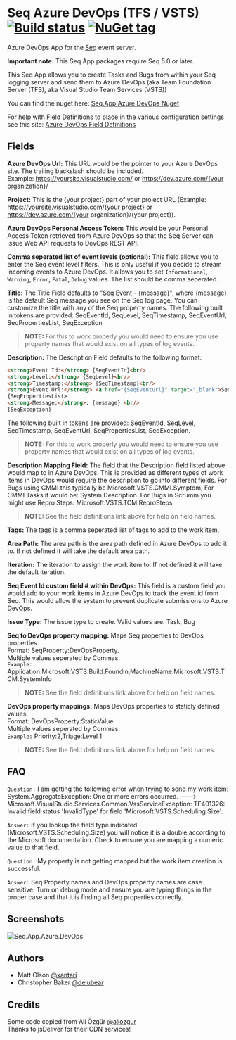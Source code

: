 ﻿# Seq Azure DevOps (TFS / VSTS) [![Build status](https://ci.appveyor.com/api/projects/status/u41gy0ai2ekr5t49?svg=true)](https://ci.appveyor.com/project/xantari/seq-app-azure-devops) [![NuGet tag](https://img.shields.io/badge/nuget-Seq.App.Azure.DevOps-blue.svg)](https://www.nuget.org/packages?q=Seq.App.Azure.DevOps)

Azure DevOps App for the [Seq](http://getseq.net) event server.

**Important note:** This Seq App packages require Seq 5.0 or later.

This Seq App allows you to create Tasks and Bugs from within your Seq logging server and send them to Azure DevOps (aka Team Foundation Server (TFS), aka Visual Studio Team Services (VSTS))

You can find the nuget here: [Seq.App.Azure.DevOps Nuget](https://www.nuget.org/packages/Seq.App.Azure.DevOps/)

For help with Field Definitions to place in the various configuration settings see this site:  [Azure DevOps Field Definitions](https://docs.microsoft.com/en-us/rest/api/azure/devops/wit/fields/list?view=azure-devops-rest-5.0)

## Fields

**Azure DevOps Url:** This URL would be the pointer to your Azure DevOps site. The trailing backslash should be included.   
Example: https://yoursite.visualstudio.com/ or https://dev.azure.com/{your organization}/  

**Project:** This is the {your project} part of your project URL (Example: https://yoursite.visualstudio.com/{your project} or https://dev.azure.com/{your organization}/{your project}).

**Azure DevOps Personal Access Token:** This would be your Personal Access Token retrieved from Azure DevOps so that the Seq Server can issue Web API requests to DevOps REST API.

**Comma seperated list of event levels (optional):** This field allows you to enter the Seq event level filters. This is only useful if you decide to stream incoming events to Azure DevOps. It allows you to set `Informational`, `Warning`, `Error`, `Fatal`, `Debug` values. The list should be comma seperated.

**Title:** The Title Field defaults to "Seq Event - {message}", where {message} is the default Seq message you see on the Seq log page. You can customize the title with any of the Seq property names. The following built in tokens are provided: SeqEventId, SeqLevel, SeqTimestamp, SeqEventUrl, SeqPropertiesList, SeqException

>**NOTE:** For this to work properly you would need to ensure you use property names that would exist on all types of log events.

**Description:** The Description Field defaults to the following format:

```html
<strong>Event Id:</strong> {SeqEventId}<br/>
<strong>Level:</strong> {SeqLevel}<br/>
<strong>Timestamp:</strong> {SeqTimestamp}<br/>
<strong>Event Url:</strong> <a href="{SeqEventUrl}" target="_blank">Seq Event Url</a><br/>
{SeqPropertiesList>
<strong>Message:</strong>: {message} <br/>
{SeqException}
```

The following built in tokens are provided: SeqEventId, SeqLevel, SeqTimestamp, SeqEventUrl, SeqPropertiesList, SeqException.

>**NOTE:** For this to work properly you would need to ensure you use property names that would exist on all types of log events.

**Description Mapping Field:** The field that the Description field listed above would map to in Azure DevOps. This is provided as different types of work items in DevOps would require the description to go into different fields. For Bugs using CMMI this typically be Microsoft.VSTS.CMMI.Symptom, For CMMI Tasks it would be: System.Description. For Bugs in Scrumm you might use Repro Steps: Microsoft.VSTS.TCM.ReproSteps

>**NOTE:** See the field definitions link above for help on field names.

**Tags:** The tags is a comma seperated list of tags to add to the work item.

**Area Path:** The area path is the area path defined in Azure DevOps to add it to. If not defined it will take the default area path.

**Iteration:** The iteration to assign the work item to. If not defined it will take the default iteration.

**Seq Event Id custom field # within DevOps:** This field is a custom field you would add to your work items in Azure DevOps to track the event id from Seq. This would allow the system to prevent duplicate submissions to Azure DevOps.

**Issue Type:** The issue type to create. Valid values are: Task, Bug

**Seq to DevOps property mapping:** Maps Seq properties to DevOps properties.  
Format: SeqProperty:DevOpsProperty.  
Multiple values seperated by Commas.  
`Example:` Application:Microsoft.VSTS.Build.FoundIn,MachineName:Microsoft.VSTS.TCM.SystemInfo 

>**NOTE:** See the field definitions link above for help on field names.

**DevOps property mappings:** Maps DevOps properties to staticly defined values.  
Format: DevOpsProperty:StaticValue  
Multiple values seperated by Commas.  
`Example:` Priority:2,Triage:Level 1

>**NOTE:** See the field definitions link above for help on field names.

## FAQ

`Question:` I am getting the following error when trying to send my work item:
System.AggregateException: One or more errors occurred. ---> Microsoft.VisualStudio.Services.Common.VssServiceException: TF401326: Invalid field status 'InvalidType' for field 'Microsoft.VSTS.Scheduling.Size'.

`Answer:` If you lookup the field type indicated (Microsoft.VSTS.Scheduling.Size) you will notice it is a double according to the Microsoft documentation. Check to ensure you are mapping a numeric value to that field.

`Question:` My property is not getting mapped but the work item creation is successful.

`Answer:` Seq Property names and DevOps property names are case sensitive. Turn on debug mode and ensure you are typing things in the proper case and that it is finding all Seq properties correctly.

## Screenshots

![Seq.App.Azure.DevOps](https://github.com/xantari/Seq.App.Azure.DevOps/raw/master/assets/ExampleBugSetup.png)

## Authors
* Matt Olson [@xantari](https://github.com/xantari)
* Christopher Baker [@delubear](https://github.com/Delubear)

## Credits
Some code copied from Ali Özgür [@aliozgur](https://twitter.com/aliozgur)  
Thanks to jsDeliver for their CDN services!